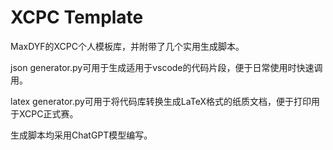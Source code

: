 # XCPC Template

MaxDYF的XCPC个人模板库，并附带了几个实用生成脚本。

json generator.py可用于生成适用于vscode的代码片段，便于日常使用时快速调用。

latex generator.py可用于将代码库转换生成LaTeX格式的纸质文档，便于打印用于XCPC正式赛。

生成脚本均采用ChatGPT模型编写。